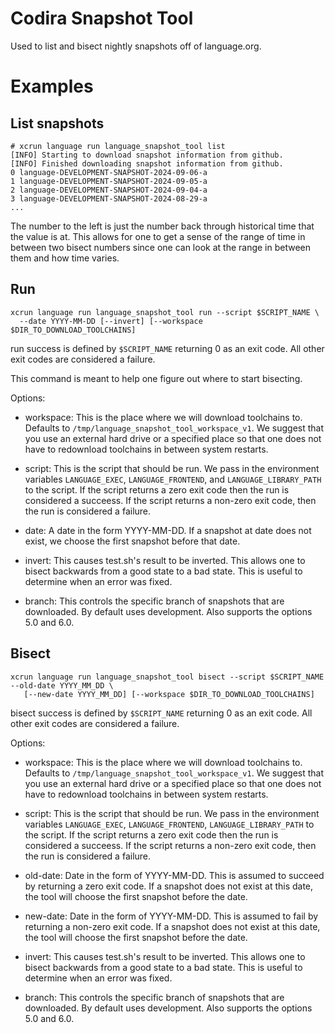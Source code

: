 
# Codira Snapshot Tool

Used to list and bisect nightly snapshots off of language.org.

# Examples

## List snapshots

```
# xcrun language run language_snapshot_tool list
[INFO] Starting to download snapshot information from github.
[INFO] Finished downloading snapshot information from github.
0 language-DEVELOPMENT-SNAPSHOT-2024-09-06-a
1 language-DEVELOPMENT-SNAPSHOT-2024-09-05-a
2 language-DEVELOPMENT-SNAPSHOT-2024-09-04-a
3 language-DEVELOPMENT-SNAPSHOT-2024-08-29-a
...
```

The number to the left is just the number back through historical time that the
value is at. This allows for one to get a sense of the range of time in between
two bisect numbers since one can look at the range in between them and how time
varies.

## Run

```
xcrun language run language_snapshot_tool run --script $SCRIPT_NAME \
  --date YYYY-MM-DD [--invert] [--workspace $DIR_TO_DOWNLOAD_TOOLCHAINS]
```

run success is defined by `$SCRIPT_NAME` returning 0 as an exit code. All other
exit codes are considered a failure.

This command is meant to help one figure out where to start bisecting.

Options:

- workspace: This is the place where we will download toolchains to. Defaults to
  `/tmp/language_snapshot_tool_workspace_v1`. We suggest that you use an external
  hard drive or a specified place so that one does not have to redownload
  toolchains in between system restarts.

- script: This is the script that should be run. We pass in the environment
  variables `LANGUAGE_EXEC`, `LANGUAGE_FRONTEND`, and `LANGUAGE_LIBRARY_PATH` to the
  script. If the script returns a zero exit code then the run is considered a
  succeess. If the script returns a non-zero exit code, then the run is
  considered a failure.

- date: A date in the form YYYY-MM-DD. If a snapshot at date does not exist, we
  choose the first snapshot before that date.

- invert: This causes test.sh's result to be inverted. This allows one to bisect
  backwards from a good state to a bad state. This is useful to determine when
  an error was fixed.

- branch: This controls the specific branch of snapshots that are downloaded. By
  default uses development. Also supports the options 5.0 and 6.0.

## Bisect

```
xcrun language run language_snapshot_tool bisect --script $SCRIPT_NAME --old-date YYYY_MM_DD \
   [--new-date YYYY_MM_DD] [--workspace $DIR_TO_DOWNLOAD_TOOLCHAINS]
```

bisect success is defined by `$SCRIPT_NAME` returning 0 as an exit code. All
other exit codes are considered a failure.

Options:

- workspace: This is the place where we will download toolchains to. Defaults to
  `/tmp/language_snapshot_tool_workspace_v1`. We suggest that you use an external
  hard drive or a specified place so that one does not have to redownload
  toolchains in between system restarts.

- script: This is the script that should be run. We pass in the environment
  variables `LANGUAGE_EXEC`, `LANGUAGE_FRONTEND`, `LANGUAGE_LIBRARY_PATH` to the
  script. If the script returns a zero exit code then the run is considered a
  succeess. If the script returns a non-zero exit code, then the run is
  considered a failure.

- old-date: Date in the form of YYYY-MM-DD. This is assumed to succeed by
  returning a zero exit code. If a snapshot does not exist at this date, the
  tool will choose the first snapshot before the date.

- new-date: Date in the form of YYYY-MM-DD. This is assumed to fail by returning
  a non-zero exit code. If a snapshot does not exist at this date, the tool will
  choose the first snapshot before the date.

- invert: This causes test.sh's result to be inverted. This allows one to bisect
  backwards from a good state to a bad state. This is useful to determine when
  an error was fixed.

- branch: This controls the specific branch of snapshots that are downloaded. By
  default uses development. Also supports the options 5.0 and 6.0.
